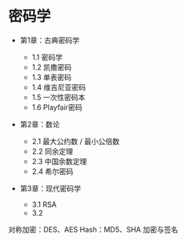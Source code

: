 # 密码学

- 第1章：古典密码学
    - 1.1 密码学
    - 1.2 凯撒密码
    - 1.3 单表密码
    - 1.4 维吉尼亚密码
    - 1.5 一次性密码本
    - 1.6 Playfair密码

- 第2章：数论
    - 2.1 最大公约数 / 最小公倍数
    - 2.2 同余定理
    - 2.3 中国余数定理
    - 2.4 希尔密码

- 第3章：现代密码学
    - 3.1 RSA
    - 3.2 

对称加密：DES、AES
Hash：MD5、SHA
加密与签名
